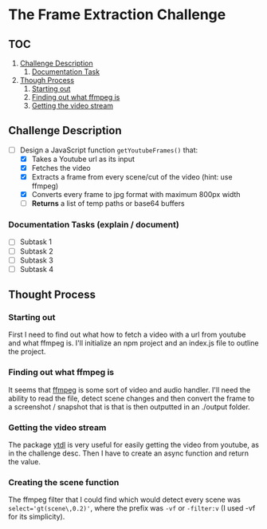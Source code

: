 # The Frame Extraction Challenge
## TOC
1. [Challenge Description](#challenge-description)
    1. [Documentation Task](#doc-tasks)
2. [Though Process](#thought-process)
    1. [Starting out](#starting-out)
    2. [Finding out what ffmpeg is](#finding-out-what-ffmpeg-is)
    3. [Getting the video stream](#getting-the-video-stream)

## Challenge Description
- [ ] Design a JavaScript function `getYoutubeFrames()` that:
  - [X] Takes a Youtube url as its input
  - [X] Fetches the video
  - [X] Extracts a frame from every scene/cut of the video (hint: use ffmpeg)
  - [X] Converts every frame to jpg format with maximum 800px width
  - [ ] **Returns** a list of temp paths or base64 buffers

### Documentation Tasks (explain / document) 
- [ ] Subtask 1
- [ ] Subtask 2
- [ ] Subtask 3
- [ ] Subtask 4

## Thought Process
### **Starting out**
First I need to find out what how to fetch a video with a url from youtube and what ffmpeg is. 
I'll initialize an npm project and an index.js file to outline the project.

### **Finding out what ffmpeg is**
It seems that [ffmpeg](http://ffmpeg.org/) is some sort of video and audio handler. I'll need the ability to read the file, detect scene changes and then convert the frame to a screenshot / snapshot that is that is then outputted in an ./output folder.

### **Getting the video stream**
The package [ytdl](https://www.npmjs.com/package/ytdl-core) is very useful for easily getting the video from youtube, as in the challenge desc. Then I have to create an async function and return the value. 

### **Creating the scene function**
The ffmpeg filter that I could find which would detect every scene was `select='gt(scene\,0.2)'`, where the prefix was `-vf` or `-filter:v` (I used -vf for its simplicity). 
